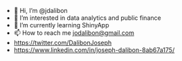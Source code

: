 - 👋 Hi, I’m @jdalibon
- 👀 I’m interested in data analytics and public finance
- 🌱 I’m currently learning ShinyApp
- 📫 How to reach me jodalibon@gmail.com
- https://twitter.com/DalibonJoseph 
- https://www.linkedin.com/in/joseph-dalibon-8ab67a175/ 
<!---
jdalibon/jdalibon is a ✨ special ✨ repository because its `README.md` (this file) appears on your GitHub profile.
You can click the Preview link to take a look at your changes.
--->
